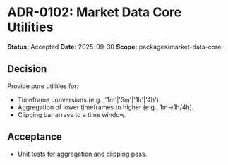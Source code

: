 # ADR-0102: Market Data Core Utilities

**Status:** Accepted
**Date:** 2025-09-30
**Scope:** packages/market-data-core

## Decision
Provide pure utilities for:
- Timeframe conversions (e.g., '1m'|'5m'|'1h'|'4h').
- Aggregation of lower timeframes to higher (e.g., 1m→1h/4h).
- Clipping bar arrays to a time window.

## Acceptance
- Unit tests for aggregation and clipping pass.

